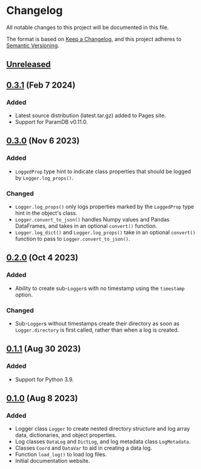 # Changelog

All notable changes to this project will be documented in this file.

The format is based on [Keep a Changelog](https://keepachangelog.com/en/1.1.0/), and this
project adheres to [Semantic Versioning](https://semver.org/spec/v2.0.0.html).

## [Unreleased]

## [0.3.1] (Feb 7 2024)

### Added

- Latest source distribution (latest.tar.gz) added to Pages site.
- Support for ParamDB v0.11.0.

## [0.3.0] (Nov 6 2023)

### Added

- `LoggedProp` type hint to indicate class properties that should be logged by
  `Logger.log_props()`.

### Changed

- `Logger.log_props()` only logs properties marked by the `LoggedProp` type hint in the
  object's class.
- `Logger.convert_to_json()` handles Numpy values and Pandas DataFrames, and takes in an
  optional `convert()` function.
- `Logger.log_dict()` and `Logger.log_props()` take in an optional `convert()` function to
  pass to `Logger.convert_to_json()`.

## [0.2.0] (Oct 4 2023)

### Added

- Ability to create sub-`Logger`s with no timestamp using the `timestamp` option.

### Changed

- Sub-`Logger`s without timestamps create their directory as soon as `Logger.directory` is
  first called, rather than when a log is created.

## [0.1.1] (Aug 30 2023)

### Added

- Support for Python 3.9.

## [0.1.0] (Aug 8 2023)

### Added

- Logger class `Logger` to create nested directory structure and log array data,
  dictionaries, and object properties.
- Log classes `DataLog` and `DictLog`, and log metadata class `LogMetadata`.
- Classes `Coord` and `DataVar` to aid in creating a data log.
- Function `load_log()` to load log files.
- Initial documentation website.

[unreleased]: https://github.com/PainterQubits/datalogger/compare/v0.3.1...main
[0.3.1]: https://github.com/PainterQubits/datalogger/releases/tag/v0.3.1
[0.3.0]: https://github.com/PainterQubits/datalogger/releases/tag/v0.3.0
[0.2.0]: https://github.com/PainterQubits/datalogger/releases/tag/v0.2.0
[0.1.1]: https://github.com/PainterQubits/datalogger/releases/tag/v0.1.1
[0.1.0]: https://github.com/PainterQubits/datalogger/releases/tag/v0.1.0
